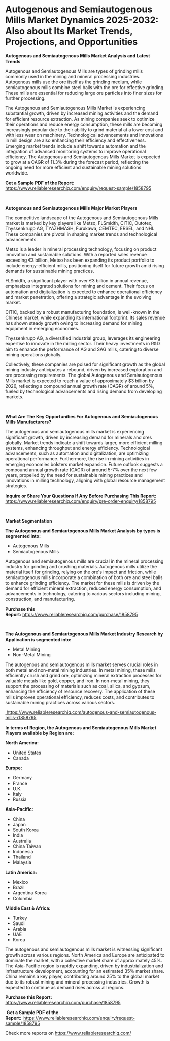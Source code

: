 <p><h1>Autogenous and Semiautogenous Mills Market Dynamics 2025-2032: Also about Its Market Trends, Projections, and Opportunities</h1></p><p><strong>Autogenous and Semiautogenous Mills Market Analysis and Latest Trends</strong></p>
<p><p>Autogenous and Semiautogenous Mills are types of grinding mills commonly used in the mining and mineral processing industries. Autogenous mills use the ore itself as the grinding medium, while semiautogenous mills combine steel balls with the ore for effective grinding. These mills are essential for reducing large ore particles into finer sizes for further processing.</p><p>The Autogenous and Semiautogenous Mills Market is experiencing substantial growth, driven by increased mining activities and the demand for efficient resource extraction. As mining companies seek to optimize their operations and reduce energy consumption, these mills are becoming increasingly popular due to their ability to grind material at a lower cost and with less wear on machinery. Technological advancements and innovations in mill design are also enhancing their efficiency and effectiveness. Emerging market trends include a shift towards automation and the integration of advanced monitoring systems to improve operational efficiency. The Autogenous and Semiautogenous Mills Market is expected to grow at a CAGR of 11.3% during the forecast period, reflecting the ongoing need for more efficient and sustainable mining solutions worldwide.</p></p>
<p><strong>Get a Sample PDF of the Report:&nbsp;</strong> <a href="https://www.reliableresearchiq.com/enquiry/request-sample/1858795?utm_campaign=3066&utm_medium=2&utm_source=Github&utm_content=ia&utm_term=12042025&utm_id=autogenous-and-semiautogenous-mills">https://www.reliableresearchiq.com/enquiry/request-sample/1858795</a></p>
<p>&nbsp;</p>
<p><strong>Autogenous and Semiautogenous Mills Major Market Players</strong></p>
<p><p>The competitive landscape of the Autogenous and Semiautogenous Mills market is marked by key players like Metso, FLSmidth, CITIC, Outotec, Thyssenkrupp AG, TYAZHMASH, Furukawa, CEMTEC, ERSEL, and NHI. These companies are pivotal in shaping market trends and technological advancements.</p><p>Metso is a leader in mineral processing technology, focusing on product innovation and sustainable solutions. With a reported sales revenue exceeding €3 billion, Metso has been expanding its product portfolio to include energy-efficient mills, positioning itself for future growth amid rising demands for sustainable mining practices.</p><p>FLSmidth, a significant player with over €3 billion in annual revenue, emphasizes integrated solutions for mining and cement. Their focus on automation and digitalization is expected to enhance operational efficiency and market penetration, offering a strategic advantage in the evolving market.</p><p>CITIC, backed by a robust manufacturing foundation, is well-known in the Chinese market, while expanding its international footprint. Its sales revenue has shown steady growth owing to increasing demand for mining equipment in emerging economies.</p><p>Thyssenkrupp AG, a diversified industrial group, leverages its engineering expertise to innovate in the milling sector. Their heavy investments in R&D aim to enhance the performance of AG and SAG mills, catering to diverse mining operations globally.</p><p>Collectively, these companies are poised for significant growth as the global mining industry anticipates a rebound, driven by increased exploration and ore processing requirements. The global Autogenous and Semiautogenous Mills market is expected to reach a value of approximately $3 billion by 2026, reflecting a compound annual growth rate (CAGR) of around 5%, fueled by technological advancements and rising demand from developing markets.</p></p>
<p>&nbsp;</p>
<p><strong>What Are The Key Opportunities For Autogenous and Semiautogenous Mills Manufacturers?</strong></p>
<p><p>The autogenous and semiautogenous mills market is experiencing significant growth, driven by increasing demand for minerals and ores globally. Market trends indicate a shift towards larger, more efficient milling systems, enhancing throughput and energy efficiency. Technological advancements, such as automation and digitalization, are optimizing operational performance. Furthermore, the rise in mining activities in emerging economies bolsters market expansion. Future outlook suggests a compound annual growth rate (CAGR) of around 5-7% over the next few years, propelled by the need for sustainable mining practices and innovations in milling technology, aligning with global resource management strategies.</p></p>
<p><strong>Inquire or Share Your Questions If Any Before Purchasing This Report:</strong> <a href="https://www.reliableresearchiq.com/enquiry/pre-order-enquiry/1858795?utm_campaign=3066&utm_medium=2&utm_source=Github&utm_content=ia&utm_term=12042025&utm_id=autogenous-and-semiautogenous-mills">https://www.reliableresearchiq.com/enquiry/pre-order-enquiry/1858795</a></p>
<p>&nbsp;</p>
<p><strong>Market Segmentation</strong></p>
<p><strong>The Autogenous and Semiautogenous Mills Market Analysis by types is segmented into:</strong></p>
<p><ul><li>Autogenous Mills</li><li>Semiautogenous Mills</li></ul></p>
<p><p>Autogenous and semiautogenous mills are crucial in the mineral processing industry for grinding and crushing materials. Autogenous mills utilize the material itself for grinding, relying on the ore's impact and friction, while semiautogenous mills incorporate a combination of both ore and steel balls to enhance grinding efficiency. The market for these mills is driven by the demand for efficient mineral extraction, reduced energy consumption, and advancements in technology, catering to various sectors including mining, construction, and manufacturing.</p></p>
<p><strong>Purchase this Report:&nbsp;</strong><a href="https://www.reliableresearchiq.com/purchase/1858795?utm_campaign=3066&utm_medium=2&utm_source=Github&utm_content=ia&utm_term=12042025&utm_id=autogenous-and-semiautogenous-mills">https://www.reliableresearchiq.com/purchase/1858795</a></p>
<p>&nbsp;</p>
<p><strong>The Autogenous and Semiautogenous Mills Market Industry Research by Application is segmented into:</strong></p>
<p><ul><li>Metal Mining</li><li>Non-Metal Mining</li></ul></p>
<p><p>The autogenous and semiautogenous mills market serves crucial roles in both metal and non-metal mining industries. In metal mining, these mills efficiently crush and grind ore, optimizing mineral extraction processes for valuable metals like gold, copper, and iron. In non-metal mining, they support the processing of materials such as coal, silica, and gypsum, enhancing the efficiency of resource recovery. The application of these mills improves operational efficiency, reduces costs, and contributes to sustainable mining practices across various sectors.</p></p>
<p><a href="https://www.reliableresearchiq.com/autogenous-and-semiautogenous-mills-r1858795?utm_campaign=3066&utm_medium=2&utm_source=Github&utm_content=ia&utm_term=12042025&utm_id=autogenous-and-semiautogenous-mills">&nbsp;https://www.reliableresearchiq.com/autogenous-and-semiautogenous-mills-r1858795</a></p>
<p><strong>In terms of Region, the Autogenous and Semiautogenous Mills Market Players available by Region are:</strong></p>
<p>
    <p> <strong> North America: </strong>
        <ul>
            <li>United States</li>
            <li>Canada</li>
        </ul>
        </p> 
    <p> <strong> Europe: </strong>
        <ul>
            <li>Germany</li>
            <li>France</li>
            <li>U.K.</li>
            <li>Italy</li>
            <li>Russia</li>
        </ul>
        </p> 
    <p> <strong> Asia-Pacific: </strong>
        <ul>
            <li>China</li>
            <li>Japan</li>
            <li>South Korea</li>
            <li>India</li>
            <li>Australia</li>
            <li>China Taiwan</li>
            <li>Indonesia</li>
            <li>Thailand</li>
            <li>Malaysia</li>
        </ul>
        </p> 
    <p> <strong> Latin America: </strong>
        <ul>
            <li>Mexico</li>
            <li>Brazil</li>
            <li>Argentina Korea</li>
            <li>Colombia</li>
        </ul>
        </p> 
    <p> <strong> Middle East & Africa: </strong>
        <ul>
            <li>Turkey</li>
            <li>Saudi</li>
            <li>Arabia</li>
            <li>UAE</li>
            <li>Korea</li>
        </ul>
    </p>
    </p>
<p><p>The autogenous and semiautogenous mills market is witnessing significant growth across various regions. North America and Europe are anticipated to dominate the market, with a collective market share of approximately 45%. The Asia-Pacific region is rapidly expanding, driven by industrialization and infrastructure development, accounting for an estimated 35% market share. China remains a key player, contributing around 25% to the global market due to its robust mining and mineral processing industries. Growth is expected to continue as demand rises across all regions.</p></p>
<p><strong>Purchase this Report: </strong><a href="https://www.reliableresearchiq.com/purchase/1858795?utm_campaign=3066&utm_medium=2&utm_source=Github&utm_content=ia&utm_term=12042025&utm_id=autogenous-and-semiautogenous-mills">https://www.reliableresearchiq.com/purchase/1858795</a></p>
<p>&nbsp;<strong>Get a Sample PDF of the Report:&nbsp;&nbsp;</strong><a href="https://www.reliableresearchiq.com/enquiry/request-sample/1858795?utm_campaign=3066&utm_medium=2&utm_source=Github&utm_content=ia&utm_term=12042025&utm_id=autogenous-and-semiautogenous-mills">https://www.reliableresearchiq.com/enquiry/request-sample/1858795</a></p>
<p><strong></strong></p>
<p>Check more reports on <a href="https://www.reliableresearchiq.com/?utm_campaign=3066&utm_medium=2&utm_source=Github&utm_content=ia&utm_term=12042025&utm_id=autogenous-and-semiautogenous-mills">https://www.reliableresearchiq.com/</a></p>